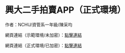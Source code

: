 <h1>興大二手拍賣APP（正式環境）</h1>
<p>作者：NCHU/資管系一年級/陳采均</p>
<p>網頁連結（示範環境/未加密）：<a href='https://tsaiii0109.github.io/nchu-secondHand/'>點擊連結</a></p>
<p>網頁連結（正式環境/已加密）：<a href='https://sclemon.github.io/'>點擊連結</a></p>
